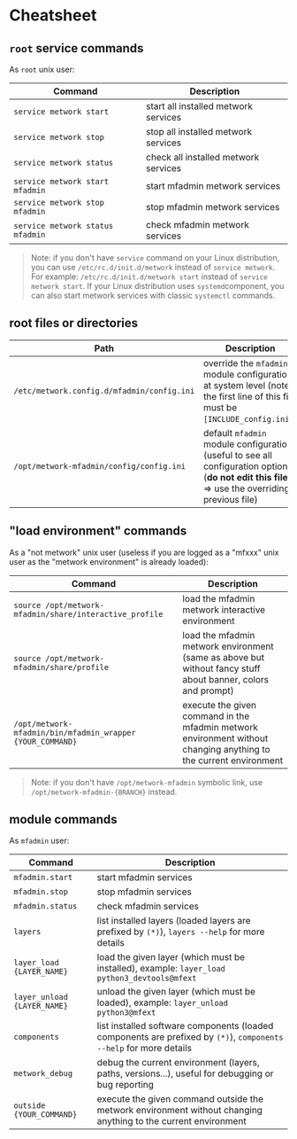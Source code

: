 # Cheatsheet



## `root` service commands

As `root` unix user:

| Command | Description |
| --- | --- |
| `service metwork start` | start all installed metwork services |
| `service metwork stop` | stop all installed metwork services |
| `service metwork status` | check all installed metwork services |
| `service metwork start mfadmin` | start mfadmin metwork services |
| `service metwork stop mfadmin` | stop mfadmin metwork services |
| `service metwork status mfadmin` | check mfadmin metwork services |

> Note: if you don't have `service` command on your Linux distribution, you can use `/etc/rc.d/init.d/metwork` instead of `service metwork`. For example: `/etc/rc.d/init.d/metwork start` instead of `service metwork start`. If your Linux distribution uses `systemd`component, you can also start metwork services with classic `systemctl` commands.



## root files or directories

| Path | Description |
| --- | --- |
| `/etc/metwork.config.d/mfadmin/config.ini` | override the `mfadmin` module configuration at system level (note: the first line of this file must be `[INCLUDE_config.ini]`) |
| `/opt/metwork-mfadmin/config/config.ini` | default `mfadmin` module configuration (useful to see all configuration options) (**do not edit this file** => use the overriding previous file) |


## "load environment" commands

As a "not metwork" unix user (useless if you are logged as a "mfxxx" unix user as the "metwork environment" is already loaded):

| Command | Description |
| --- | --- |
| `source /opt/metwork-mfadmin/share/interactive_profile` | load the mfadmin metwork interactive environment |
| `source /opt/metwork-mfadmin/share/profile` | load the mfadmin metwork environment (same as above but without fancy stuff about banner, colors and prompt) |
| `/opt/metwork-mfadmin/bin/mfadmin_wrapper {YOUR_COMMAND}`| execute the given command in the mfadmin metwork environment without changing anything to the current environment |

> Note: if you don't have `/opt/metwork-mfadmin` symbolic link, use `/opt/metwork-mfadmin-{BRANCH}` instead.

## module commands


As `mfadmin` user:


| Command | Description |
| --- | --- |
| `mfadmin.start` | start mfadmin services |
| `mfadmin.stop` | stop mfadmin services |
| `mfadmin.status` | check mfadmin services |
| `layers` | list installed layers (loaded layers are prefixed by `(*)`), `layers --help` for more details |
| `layer_load {LAYER_NAME}` | load the given layer (which must be installed), example: `layer_load python3_devtools@mfext` |
| `layer_unload {LAYER_NAME}` | unload the given layer (which must be loaded), example: `layer_unload python3@mfext` |
| `components` | list installed software components (loaded components are prefixed by `(*)`), `components --help` for more details |
| `metwork_debug` | debug the current environment (layers, paths, versions...), useful for debugging or bug reporting |
| `outside {YOUR_COMMAND}`| execute the given command outside the metwork environment without changing anything to the current environment |



